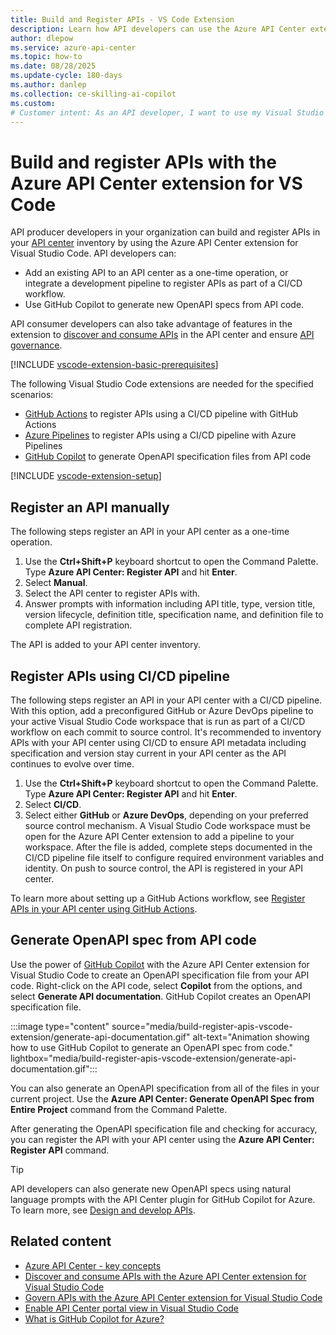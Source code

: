 ```yaml
---
title: Build and Register APIs - VS Code Extension
description: Learn how API developers can use the Azure API Center extension for Visual Studio Code to build and register APIs in their organization's API center.
author: dlepow
ms.service: azure-api-center
ms.topic: how-to
ms.date: 08/28/2025
ms.update-cycle: 180-days
ms.author: danlep 
ms.collection: ce-skilling-ai-copilot
ms.custom: 
# Customer intent: As an API developer, I want to use my Visual Studio Code environment to register APIs in my organization's API center as part of my development workflow.
---
```


# Build and register APIs with the Azure API Center extension for VS Code

API producer developers in your organization can build and register APIs in your [API center](overview.md) inventory by using the Azure API Center extension for Visual Studio Code. API developers can:

* Add an existing API to an API center as a one-time operation, or integrate a development pipeline to register APIs as part of a CI/CD workflow.
* Use GitHub Copilot to generate new OpenAPI specs from API code.

API consumer developers can also take advantage of features in the extension to [discover and consume APIs](discover-apis-vscode-extension.md) in the API center and ensure [API governance](govern-apis-vscode-extension.md).

[!INCLUDE [vscode-extension-basic-prerequisites](includes/vscode-extension-basic-prerequisites.md)]  

The following Visual Studio Code extensions are needed for the specified scenarios:

* [GitHub Actions](https://marketplace.visualstudio.com/items?itemName=GitHub.vscode-github-actions) to register APIs using a CI/CD pipeline with GitHub Actions
* [Azure Pipelines](https://marketplace.visualstudio.com/items?itemName=ms-azure-devops.azure-pipelines) to register APIs using a CI/CD pipeline with Azure Pipelines
* [GitHub Copilot](https://marketplace.visualstudio.com/items?itemName=GitHub.copilot) to generate OpenAPI specification files from API code

[!INCLUDE [vscode-extension-setup](includes/vscode-extension-setup.md)]  

## Register an API manually

The following steps register an API in your API center as a one-time operation.

1. Use the **Ctrl+Shift+P** keyboard shortcut to open the Command Palette. Type **Azure API Center: Register API** and hit **Enter**.
1. Select **Manual**.
1. Select the API center to register APIs with.
1. Answer prompts with information including API title, type, version title, version lifecycle, definition title, specification name, and definition file to complete API registration. 

The API is added to your API center inventory.

## Register APIs using CI/CD pipeline

The following steps register an API in your API center with a CI/CD pipeline. With this option, add a preconfigured GitHub or Azure DevOps pipeline to your active Visual Studio Code workspace that is run as part of a CI/CD workflow on each commit to source control. It's recommended to inventory APIs with your API center using CI/CD to ensure API metadata including specification and version stay current in your API center as the API continues to evolve over time.

1. Use the **Ctrl+Shift+P** keyboard shortcut to open the Command Palette. Type **Azure API Center: Register API** and hit **Enter**.
1. Select **CI/CD**.
1. Select either **GitHub** or **Azure DevOps**, depending on your preferred source control mechanism. A Visual Studio Code workspace must be open for the Azure API Center extension to add a pipeline to your workspace. After the file is added, complete steps documented in the CI/CD pipeline file itself to configure required environment variables and identity. On push to source control, the API is registered in your API center.

To learn more about setting up a GitHub Actions workflow, see [Register APIs in your API center using GitHub Actions](register-apis-github-actions.md).

## Generate OpenAPI spec from API code 
 
Use the power of [GitHub Copilot](https://marketplace.visualstudio.com/items?itemName=GitHub.copilot) with the Azure API Center extension for Visual Studio Code to create an OpenAPI specification file from your API code. Right-click on the API code, select **Copilot** from the options, and select **Generate API documentation**. GitHub Copilot creates an OpenAPI specification file.

:::image type="content" source="media/build-register-apis-vscode-extension/generate-api-documentation.gif" alt-text="Animation showing how to use GitHub Copilot to generate an OpenAPI spec from code." lightbox="media/build-register-apis-vscode-extension/generate-api-documentation.gif":::

You can also generate an OpenAPI specification from all of the files in your current project. Use the **Azure API Center: Generate OpenAPI Spec from Entire Project** command from the Command Palette. 

After generating the OpenAPI specification file and checking for accuracy, you can register the API with your API center using the **Azure API Center: Register API** command.

> [!TIP]
> API developers can also generate new OpenAPI specs using natural language prompts with the API Center plugin for GitHub Copilot for Azure. To learn more, see [Design and develop APIs](design-api-github-copilot-azure.md).

## Related content

* [Azure API Center - key concepts](key-concepts.md)
* [Discover and consume APIs with the Azure API Center extension for Visual Studio Code](discover-apis-vscode-extension.md)
* [Govern APIs with the Azure API Center extension for Visual Studio Code](govern-apis-vscode-extension.md)
* [Enable API Center portal view in Visual Studio Code](enable-api-center-portal-vs-code-extension.md)
* [What is GitHub Copilot for Azure?](/azure/developer/github-copilot-azure/introduction)
